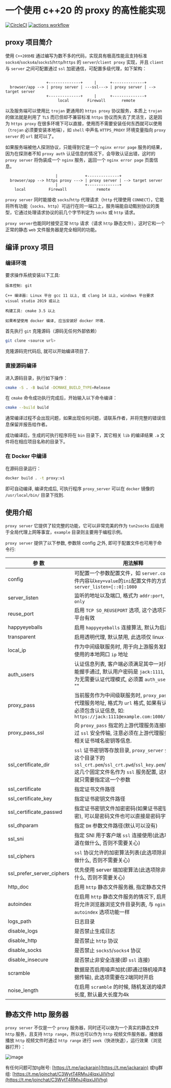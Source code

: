# 一个使用 c++20 的 proxy 的高性能实现

[![CircleCI](https://dl.circleci.com/status-badge/img/gh/Jackarain/proxy/tree/master.svg?style=shield)](https://dl.circleci.com/status-badge/redirect/gh/Jackarain/proxy/tree/master)
[![actions workflow](https://github.com/jackarain/proxy/actions/workflows/Build.yml/badge.svg)](https://github.com/Jackarain/proxy/actions)

## proxy 项目简介

使用 `C++20协程` 通过编写为数不多的代码，实现具有极高性能且支持标准 `socks4`/`socks4a`/`socks5`/`http`/`https` 的 `server`/`client proxy` 实现，并且 `client` 与 `server` 之间可配置通过 `ssl` 加密通信，可配置多级代理，如下架构：

```

                  +--------------+     |      +--------------+
  browser/app --> | proxy server | ---ssl---> | proxy server | --> target server
                  +--------------+     |      +--------------+
                       local        Firewall       remote
```

以及服务端可以使用比 `trojan` 更通用的 `https proxy` 协议服务，本质上 `trojan` 的做法就是利用了 `TLS` 而已但却不兼容标准 `https` 协议而失去了灵活生，这是因为 `https proxy` 在很多环境下可以直接，使用而不需要安装任何东西就可以使用（`trojan` 必须要安装本地端），如 `shell` 中声名 `HTTPS_PROXY` 环境变量指向 `proxy server` 的 `url` 就可以了。

如果服务端被他人探测协议，只能得到它是一个 `nginx error page` 服务的结果，因为在探测者不知 `proxy auth` 认证信息的情况下，会导致认证出错，这时的 `proxy server` 将伪装成一个 `nginx` 服务，返回一个 `nginx error page` 页面信息。

```
                      |            +--------------+
  browser/app --> https proxy ---> | proxy server | --> target server
                      |            +--------------+
    local          Firewall             remote
```

`proxy server` 同时能接收 `socks`/`http` 代理请求（`http` 代理使用 `CONNECT`），它能将所有功能（`socks`、`http`）可运行在同一端口上，服务端能自动甄别协议的类型，它通过处理请求协议的前几个字节判定为 `socks` 或 `http` 请求。

`proxy server`也能同时接受正常 `http` 请求（请求 `http` 静态文件），这时它和一个正常的静态 `web` 文件服务器是完全相同的功能。

## 编译 proxy 项目

### 编译环境

要求操作系统安装以下工具:

``` text
版本控制: git

C++ 编译器: Linux 平台 gcc 11 以上, 或 clang 14 以上, windows 平台要求 visual studio 2019 或以上

构建工具: cmake 3.5 以上

如果希望使用 docker 编译, 应当安装好 docker 环境.
```

首先执行 `git` 克隆源码（源码无任何外部依赖）

```bash
git clone <source url>
```

克隆源码完代码后, 就可以开始编译项目了.

### 直接源码编译

进入源码目录，执行如下操作：

```bash
cmake -S . -B build -DCMAKE_BUILD_TYPE=Release
```

在 `cmake` 命令成功执行完成后，开始输入以下命令编译：

```bash
cmake --build build
```

通常编译过程不会出现问题，如果出现任何问题，请联系作者，并将完整的错误信息保留并报告给作者。

成功编译后，生成的可执行程序将在 `bin` 目录下，其它相关 `lib` 的编译结果 `.a` 文件将在相应项目名称的目录下。

### 在 Docker 中编译

在源码目录运行：

```bash
docker build . -t proxy:v1
```

即可自动编译, 编译完成后, 可执行程序 `proxy_server` 可以在 `docker` 镜像的 `/usr/local/bin/` 目录下找到.

## 使用介绍

`proxy server` 它提供了较完整的功能，它可以非常完美的作为 `tun2socks` 后级用于全局代理上网等事宜，`example` 目录则主要用于编程示例。

`proxy server` 提供了以下参数, 参数除 config 之外, 即可于配置文件也可用于命令行:

|  参    数      | 用法解释  |
|  --------      | -----    |
| config | 可配置一个参数配置文件，如 `server.conf`，配置文件内容以`key=value`的`ini`配置文件的方式保存，如 `server_listen=[::0]:1080` |
| server_listen | 监听的地址以及端口, 格式为 `addr:port`, 支持 `ipv6-only` |
| reuse_port | 启用 `TCP SO_REUSEPORT` 选项, 这个选项只在 `linux` 平台有效 |
| happyeyeballs | 启用 `happyeyeballs` 连接算法, 默认为启用 |
| transparent | 启用透明代理, 默认禁用, 此选项仅 linux 平台有效 |
| local_ip | 作为中间级联服务时, 用于向上游服务发起连接时所使用的本地网口 `ip` 地址 |
| auth_users | 认证信息列表, 客户端必须满足其中一对用户/密码才能握手通过, 默认用户密码是 `jack:1111`, 若需要设置为无需要认证代理模式, 必须置 `auth_users` 参数为 "" |
| proxy_pass | 当前服务作为中间级联服务时, `proxy_pass` 指定上游代理服务地址, 格式为 `url` 格式, 如果有认证信息并必须包含认证信息, 如: `https://jack:1111@example.com:1080/` |
| proxy_pass_ssl | 向 `proxy_pass` 指定的上游代理服务连接时, 是否通过 `ssl` 安全传输, 注意必须在上游代理服务启用 `ssl` 相关证书域名密钥等信息. |
| ssl_certificate_dir | `ssl` 证书密钥等存放目录, `proxy_server` 会自动查找这个目录下的 `ssl_crt.pem`/`ssl_crt.pwd`/`ssl_key.pem`/`ssl_dh.pem` 这几个固定文件名作为 `ssl` 服务配置, 这样 `ssl` 配置就只需要指定这一个参数 |
| ssl_certificate | 指定证书文件路径 |
| ssl_certificate_key | 指定证书密钥文件路径 |
| ssl_certificate_passwd | 指定证书密钥文件加密密码(如果证书密钥文件有加密), 可以是密码文件也可以直接是密码字符串 |
| ssl_dhparam | 指定 `DH` 参数文件路径(默认可以没有) |
| ssl_sni | 指定 SNI 用于客户端 `ssl` 连接使用(此选项除非你知道在做什么, 否则不需要关心) |
| ssl_ciphers | `ssl` 协议允许的加密算法列表(此选项除非你知道在做什么, 否则不需要关心) |
| ssl_prefer_server_ciphers | 优先使用 server 端加密算法(此选项除非你知道在做什么, 否则不需要关心) |
| http_doc | 启用 `http` 静态文件服务器, 指定静态文件目录 |
| autoindex | 在启用 `http` 静态文件服务的情况下, 启用 `autoindex` 将允许浏览器浏览文件目录列表, 与 `nginx` 的 `autoindex` 选项功能一样 |
| logs_path | 日志目录 |
| disable_logs | 是否禁止生成日志 |
| disable_http | 是否禁止 `http` 协议 |
| disable_socks | 是否禁止 `socks5`/`socks4` 协议 |
| disable_insecure | 是否禁止非安全连接(即 `ssl` 连接) |
| scramble | 数据是否启用噪声加扰(即通过随机噪声数据混淆数据传输), 此选项需要在2端同时开启 |
| noise_length | 在启用 `scramble` 的时候, 随机发送的噪声数据最大长度, 默认最大长度为4k |

## 静态文件 http 服务器

`proxy server` 不仅是一个 `proxy` 服务器，同时还可以做为一个真实的静态文件 `http` 服务，且支持 `http range`，所以也可以作为 `http` 视频文件服务器，播放器播放 `http` 视频文件时通过 `http range` 进行 `seek`（快进快退），运行效果（浏览器打开）：

![image](https://user-images.githubusercontent.com/378220/211153949-74a84038-f899-4e48-99c7-bd6af6bef82d.png)

有任何问题可加tg账号: [https://t.me/jackarain](https://t.me/jackarain) 或tg群组: [https://t.me/joinchat/C3WytT4RMvJ4lqxiJiIVhg](https://t.me/joinchat/C3WytT4RMvJ4lqxiJiIVhg)
